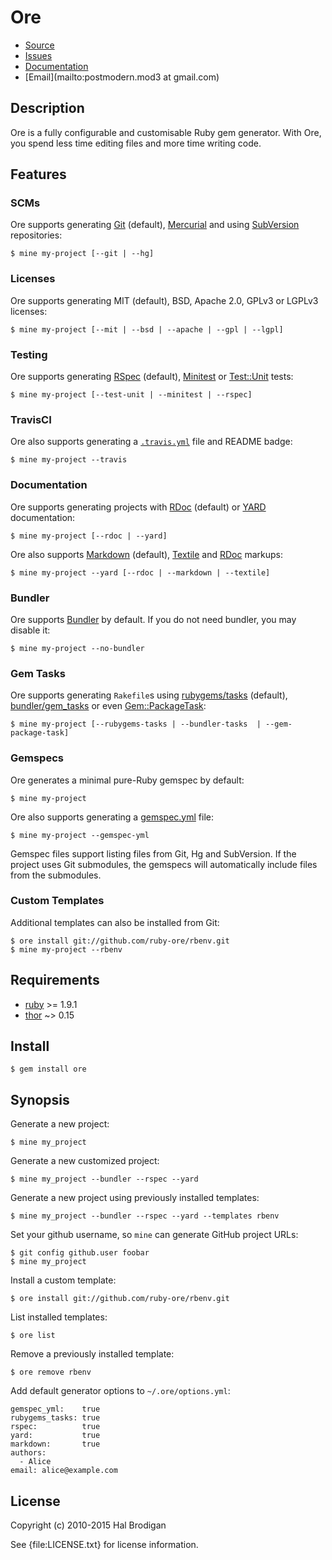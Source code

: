 # Ore

* [Source](https://github.com/ruby-ore/ore)
* [Issues](https://github.com/ruby-ore/ore/issues)
* [Documentation](http://rubydoc.info/gems/ore/frames)
* [Email](mailto:postmodern.mod3 at gmail.com)

## Description

Ore is a fully configurable and customisable Ruby gem generator. With Ore, you
spend less time editing files and more time writing code.

## Features

### SCMs

Ore supports generating [Git][git] (default), [Mercurial][hg] and using
[SubVersion][svn] repositories:

    $ mine my-project [--git | --hg]

### Licenses

Ore supports generating MIT (default), BSD, Apache 2.0, GPLv3 or LGPLv3
licenses:

    $ mine my-project [--mit | --bsd | --apache | --gpl | --lgpl]

### Testing

Ore supports generating [RSpec][rspec] (default), [Minitest][minitest] or
[Test::Unit][test_unit] tests:

    $ mine my-project [--test-unit | --minitest | --rspec]

### TravisCI

Ore also supports generating a [`.travis.yml`][travis.yml] file and README
badge:

    $ mine my-project --travis

### Documentation

Ore supports generating projects with [RDoc][rdoc] (default) or [YARD][yard]
documentation:

    $ mine my-project [--rdoc | --yard]

Ore also supports [Markdown][markdown] (default), [Textile][textile] and
[RDoc][rdoc] markups:

    $ mine my-project --yard [--rdoc | --markdown | --textile]

### Bundler

Ore supports [Bundler][bundler] by default. If you do not need bundler, you may
disable it:

    $ mine my-project --no-bundler

### Gem Tasks

Ore supports generating `Rakefile`s using [rubygems/tasks][rubygems_tasks]
(default), [bundler/gem_tasks][bundler] or even
[Gem::PackageTask][gem_package_task]:

    $ mine my-project [--rubygems-tasks | --bundler-tasks  | --gem-package-task]

### Gemspecs

Ore generates a minimal pure-Ruby gemspec by default:

    $ mine my-project

Ore also supports generating a [gemspec.yml] file:

    $ mine my-project --gemspec-yml

Gemspec files support listing files from Git, Hg and SubVersion. If the project
uses Git submodules, the gemspecs will automatically include files from the
submodules.

### Custom Templates

Additional templates can also be installed from Git:

    $ ore install git://github.com/ruby-ore/rbenv.git
    $ mine my-project --rbenv

## Requirements

* [ruby] >= 1.9.1
* [thor] ~> 0.15

## Install

    $ gem install ore

## Synopsis

Generate a new project:

    $ mine my_project

Generate a new customized project:

    $ mine my_project --bundler --rspec --yard

Generate a new project using previously installed templates:

    $ mine my_project --bundler --rspec --yard --templates rbenv

Set your github username, so `mine` can generate GitHub project URLs:

    $ git config github.user foobar
    $ mine my_project

Install a custom template:

    $ ore install git://github.com/ruby-ore/rbenv.git

List installed templates:

    $ ore list

Remove a previously installed template:

    $ ore remove rbenv

Add default generator options to `~/.ore/options.yml`:

    gemspec_yml:    true
    rubygems_tasks: true
    rspec:          true
    yard:           true
    markdown:       true
    authors:
      - Alice
    email: alice@example.com

## License

Copyright (c) 2010-2015 Hal Brodigan

See {file:LICENSE.txt} for license information.

[git]: http://git-scm.com/
[hg]: http://mercurial.selenic.com/
[svn]: http://subversion.tigris.org/
[gemspec.yml]: https://github.com/ruby-ore/ore/blob/master/gemspec.yml
[rubygems_tasks]: https://github.com/postmodern/rubygems-tasks#readme
[bundler]: http://gembundler.com/
[gem_package_task]: http://rubygems.rubyforge.org/rubygems-update/Gem/PackageTask.html
[rdoc]: http://rdoc.rubyforge.org/
[markdown]: http://daringfireball.net/projects/markdown/
[textile]: http://textile.sitemonks.com/
[yard]: http://yardoc.org/
[rspec]: http://rspec.info/
[test_unit]: http://test-unit.rubyforge.org/
[minitest]: https://github.com/seattlerb/minitest#readme
[travis.yml]: http://docs.travis-ci.com/user/languages/ruby/

[ruby]: https://www.ruby-lang.org/
[thor]: https://github.com/wycats/thor#readme
